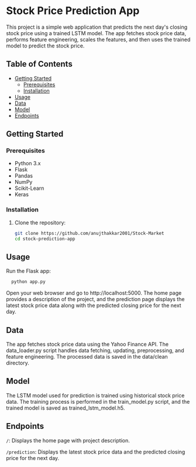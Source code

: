 # Stock Price Prediction App

This project is a simple web application that predicts the next day's closing stock price using a trained LSTM model. The app fetches stock price data, performs feature engineering, scales the features, and then uses the trained model to predict the stock price.

## Table of Contents

- [Getting Started](#getting-started)
  - [Prerequisites](#prerequisites)
  - [Installation](#installation)
- [Usage](#usage)
- [Data](#data)
- [Model](#model)
- [Endpoints](#endpoints)

## Getting Started

### Prerequisites

- Python 3.x
- Flask
- Pandas
- NumPy
- Scikit-Learn
- Keras

### Installation

1. Clone the repository:
   ```sh
   git clone https://github.com/anujthakkar2001/Stock-Market
   cd stock-prediction-app
   
## Usage
Run the Flask app:
```sh
  python app.py
```
Open your web browser and go to http://localhost:5000.
The home page provides a description of the project, and the prediction page displays the latest stock price 
data along with the predicted closing price for the next day.

## Data
The app fetches stock price data using the Yahoo Finance API. 
The data_loader.py script handles data fetching, updating, preprocessing, and feature engineering. 
The processed data is saved in the data/clean directory.

## Model
The LSTM model used for prediction is trained using historical stock price data.
The training process is performed in the train_model.py script, and the trained model is saved as trained_lstm_model.h5.

## Endpoints
`/`: Displays the home page with project description.

`/prediction`: Displays the latest stock price data and the predicted closing price for the next day.
